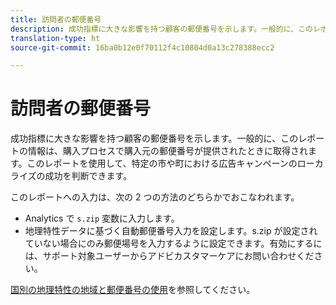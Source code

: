 ```yaml
---
title: 訪問者の郵便番号
description: 成功指標に大きな影響を持つ顧客の郵便番号を示します。一般的に、このレポートの情報は、購入プロセスで購入元の郵便番号が提供されたときに取得されます。このレポートを使用して、特定の市や町における広告キャンペーンのローカライズの成功を判断できます。
translation-type: ht
source-git-commit: 16ba0b12e0f70112f4c10804d0a13c278388ecc2

---
```



# 訪問者の郵便番号

成功指標に大きな影響を持つ顧客の郵便番号を示します。一般的に、このレポートの情報は、購入プロセスで購入元の郵便番号が提供されたときに取得されます。このレポートを使用して、特定の市や町における広告キャンペーンのローカライズの成功を判断できます。

このレポートへの入力は、次の 2 つの方法のどちらかでおこなわれます。

* Analytics で `s.zip` 変数に入力します。
* 地理特性データに基づく自動郵便番号入力を設定します。s.zip が設定されていない場合にのみ郵便場号を入力するように設定できます。有効にするには、サポート対象ユーザーからアドビカスタマーケアにお問い合わせください。

[国別の地理特性の地域と郵便番号の使用](reports-geosegmentation-reference.md)を参照してください。
